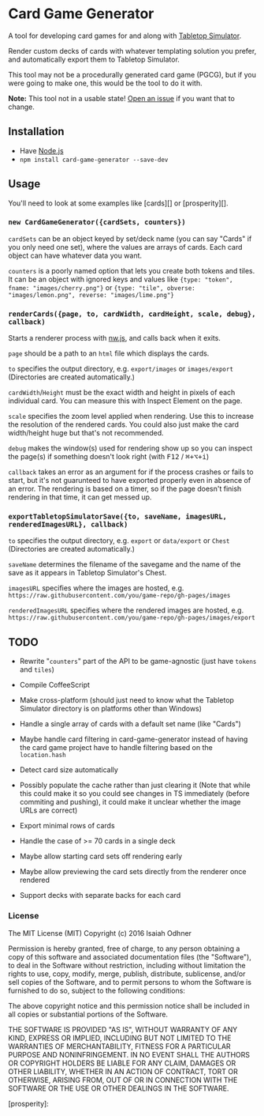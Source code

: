 
# Card Game Generator

A tool for developing card games for and along with [Tabletop Simulator][].

Render custom decks of cards with whatever templating solution you prefer,
and automatically export them to Tabletop Simulator.

This tool may not be a procedurally generated card game (PGCG),
but if you were going to make one, this would be the tool to do it with.

**Note:** This tool not in a usable state!
[Open an issue][] if you want that to change.


## Installation

* Have [Node.js][]
* `npm install card-game-generator --save-dev`


## Usage

You'll need to look at some examples like [cards][] or [prosperity][].

### `new CardGameGenerator({cardSets, counters})`

`cardSets` can be an object keyed by set/deck name
(you can say "Cards" if you only need one set),
where the values are arrays of cards.
Each card object can have whatever data you want.

`counters` is a poorly named option that lets you create
both tokens and tiles.
It can be an object with ignored keys and values like
`{type: "token", fname: "images/cherry.png"}`
or
`{type: "tile", obverse: "images/lemon.png", reverse: "images/lime.png"}`

### `renderCards({page, to, cardWidth, cardHeight, scale, debug}, callback)`

Starts a renderer process with [nw.js][], and calls back when it exits.

`page` should be a path to an `html` file which displays the cards.

`to` specifies the output directory, e.g.
`export/images` or `images/export`
(Directories are created automatically.)

`cardWidth`/`Height` must be the exact width and height in pixels of each individual card.
You can measure this with Inspect Element on the page.

`scale` specifies the zoom level applied when rendering.
Use this to increase the resolution of the rendered cards.
You could also just make the card width/height huge but that's not recommended.

`debug` makes the window(s) used for rendering show up
so you can inspect the page(s) if something doesn't look right
(with <kbd>F12</kbd> / <kbd>⌘+⌥+i</kbd>)

`callback` takes an error as an argument
for if the process crashes or fails to start,
but it's not guarunteed to have exported properly even in absence of an error.
The rendering is based on a timer, so if the page doesn't finish rendering in that time, it can get messed up.

### `exportTabletopSimulatorSave({to, saveName, imagesURL, renderedImagesURL}, callback)`

`to` specifies the output directory, e.g.
`export` or `data/export` or `Chest`
(Directories are created automatically.)

`saveName` determines the filename of the savegame
and the name of the save as it appears in Tabletop Simulator's Chest.

`imagesURL` specifies where the images are hosted, e.g.
`https://raw.githubusercontent.com/you/game-repo/gh-pages/images`

`renderedImagesURL` specifies where the rendered images are hosted, e.g.
`https://raw.githubusercontent.com/you/game-repo/gh-pages/images/export`



## TODO

* Rewrite "`counters`" part of the API to be game-agnostic
  (just have `tokens` and `tiles`)

* Compile CoffeeScript

* Make cross-platform (should just need to know what the Tabletop Simulator directory is on platforms other than Windows)

* Handle a single array of cards with a default set name (like "Cards")

* Maybe handle card filtering in card-game-generator instead of having the card game project have to handle filtering based on the `location.hash`

* Detect card size automatically

* Possibly populate the cache rather than just clearing it
  (Note that while this could make it so you could see changes in TS immediately (before commiting and pushing), it could make it unclear whether the image URLs are correct)

* Export minimal rows of cards

* Handle the case of >= 70 cards in a single deck

* Maybe allow starting card sets off rendering early

* Maybe allow previewing the card sets directly from the renderer once rendered

* Support decks with separate backs for each card


### License

The MIT License (MIT)
Copyright (c) 2016 Isaiah Odhner

Permission is hereby granted, free of charge, to any person obtaining a copy of this software and associated documentation files (the "Software"), to deal in the Software without restriction, including without limitation the rights to use, copy, modify, merge, publish, distribute, sublicense, and/or sell copies of the Software, and to permit persons to whom the Software is furnished to do so, subject to the following conditions:

The above copyright notice and this permission notice shall be included in all copies or substantial portions of the Software.

THE SOFTWARE IS PROVIDED "AS IS", WITHOUT WARRANTY OF ANY KIND, EXPRESS OR IMPLIED, INCLUDING BUT NOT LIMITED TO THE WARRANTIES OF MERCHANTABILITY, FITNESS FOR A PARTICULAR PURPOSE AND NONINFRINGEMENT. IN NO EVENT SHALL THE AUTHORS OR COPYRIGHT HOLDERS BE LIABLE FOR ANY CLAIM, DAMAGES OR OTHER LIABILITY, WHETHER IN AN ACTION OF CONTRACT, TORT OR OTHERWISE, ARISING FROM, OUT OF OR IN CONNECTION WITH THE SOFTWARE OR THE USE OR OTHER DEALINGS IN THE SOFTWARE.


[Node.js]: https://nodejs.org/en/
[nw.js]: http://nwjs.io/
[Tabletop Simulator]: http://store.steampowered.com/app/286160/
[Open an issue]: https://github.com/1j01/card-game-generator/issues/new
[prosperity]: 
